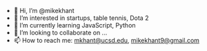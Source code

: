 - 👋 Hi, I’m @mikekhant
- 👀 I’m interested in startups, table tennis, Dota 2
- 🌱 I’m currently learning JavaScript, Python
- 💞️ I’m looking to collaborate on ...
- 📫 How to reach me: mkhant@ucsd.edu, mikekhant9@gmail.com
